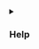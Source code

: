 <details>
<summary class="collapsible-header">
	
### Help

</summary>
<DemoContainer>
	<MButton label="Help" severity="help" />
	<MButton label="Help" variant="text" severity="help" />
	<MButton label="Help" variant="outlined" severity="help" />
	<MButton label="Help" severity="help" rounded />
	<MButton label="Help" variant="text" severity="help" rounded />
	<MButton label="Help" variant="outlined" severity="help" rounded />
</DemoContainer>

::: code-group

```vue [Composition API]
<template>
	<MButton label="Help" severity="help" />
	<MButton label="Help" variant="text" severity="help" />
	<MButton label="Help" variant="outlined" severity="help" />
	<MButton label="Help" severity="help" rounded />
	<MButton label="Help" variant="text" severity="help" rounded />
	<MButton label="Help" variant="outlined" severity="help" rounded />
</template>

<script setup>
import { MButton } from "matarito-vue";
</script>
```

```vue [Options API]
<template>
	<MButton label="Help" severity="help" />
	<MButton label="Help" variant="text" severity="help" />
	<MButton label="Help" variant="outlined" severity="help" />
	<MButton label="Help" severity="help" rounded />
	<MButton label="Help" variant="text" severity="help" rounded />
	<MButton label="Help" variant="outlined" severity="help" rounded />
</template>

<script>
import { MButton } from "matarito-vue";
export default {
	components: { MButton }
};
</script>
```

:::

</details>
